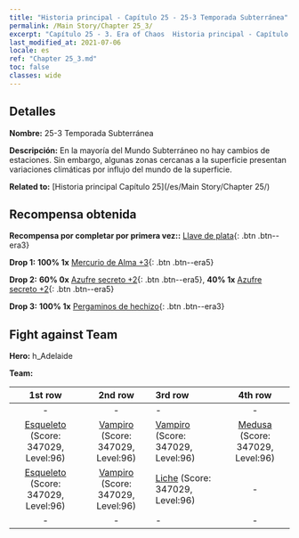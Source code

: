 ```yaml
---
title: "Historia principal - Capítulo 25 - 25-3 Temporada Subterránea"
permalink: /Main Story/Chapter 25_3/
excerpt: "Capítulo 25 - 3. Era of Chaos  Historia principal - Capítulo 25_3. 25-3 Temporada Subterránea"
last_modified_at: 2021-07-06
locale: es
ref: "Chapter 25_3.md"
toc: false
classes: wide
---
```


## Detalles

 **Nombre:** 25-3 Temporada Subterránea

 **Descripción:** En la mayoría del Mundo Subterráneo no hay cambios de estaciones. Sin embargo, algunas zonas cercanas a la superficie presentan variaciones climáticas por influjo del mundo de la superficie.

 **Related to:** [Historia principal Capítulo 25](/es/Main Story/Chapter 25/)

## Recompensa obtenida

 **Recompensa por completar por primera vez::** [Llave de plata](/ItemsES/con_693/){: .btn .btn--era3}

 **Drop 1:** **100% 1x** [Mercurio de Alma +3](/ItemsES/mat_84/){: .btn .btn--era5}

 **Drop 2:** **60% 0x** [Azufre secreto +2](/ItemsES/mat_78/){: .btn .btn--era5}, **40% 1x** [Azufre secreto +2](/ItemsES/mat_78/){: .btn .btn--era5}

 **Drop 3:** **100% 1x** [Pergaminos de hechizo](/ItemsES/con_694/){: .btn .btn--era3}


## Fight against Team
 **Hero:** h_Adelaide

 **Team:**


  | 1st row | 2nd row | 3rd row | 4th row |
  |:----:|:----:|:----|:----:|
  | - | - | - | - |
  | [Esqueleto](/es/units/Skeleton/) (Score: 347029, Level:96)  | [Vampiro](/es/units/Vampire/) (Score: 347029, Level:96)  | [Vampiro](/es/units/Vampire/) (Score: 347029, Level:96)  | [Medusa](/es/units/Medusa/) (Score: 347029, Level:96)  |
  | [Esqueleto](/es/units/Skeleton/) (Score: 347029, Level:96)  | [Vampiro](/es/units/Vampire/) (Score: 347029, Level:96)  | [Liche](/es/units/Lich/) (Score: 347029, Level:96)  | - |
  | - | - | - | - |


